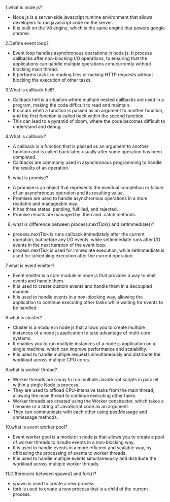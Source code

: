 1.what is node js?
- Node js is a server-side javascript runtime environment that allows developers to run javascript code on the server.
- It is built on the V8 engine, which is the same engine that powers google chrome.

2.Define event loop?
- Event loop handles asynchronous operations in node js. It process callbacks after non-blocking I/O operations, to ensuring that the applications can handle
multiple operations conucurrently without blocking main thread.
- It performs task like reading files or making HTTP requests without blocking the execution of other tasks.

3.What is callback hell?
- Callback hell is a situation where multiple nested callbacks are used in a program, making the code difficult to read and maintain.
- It occurs when a function is passed as an argument to another function, and the first function is called back within the second function.
- This can lead to a pyramid of doom, where the code becomes difficult to understand and debug.

4.What is callback?
- A callback is a function that is passed as an argument to another function and is called back later, usually after some operation has been completed.
- Callbacks are commonly used in asynchronous programming to handle the results of an operation.

5. what is promise?
- A promise is an object that represents the eventual completion or failure of an asynchronous operation and its resulting value.
- Promises are used to handle asynchronous operations in a more readable and manageable way.
- It has three states: pending, fulfilled, and rejected.
- Promise results are managed by .then and .catch methods.

6. what is difference between process.nextTick() and setImmediate()?
- process.nextTick is runs callback immediately after the current operation, but before any I/O events, while setImmediate runs after I/O events in the
next iteration of the event loop.
- process.nextTick is used for immediate execution, while setImmediate is used for scheduling execution after the current operation.

7.what is event emitter?
- Event emitter is a core module in node js that provides a way to emit events and handle them.
- It is used to create custom events and handle them in a decoupled manner.
- It is used to handle events in a non-blocking way, allowing the application to continue executing other tasks while waiting for events to be handled.

8.what is cluster?
- Cluster is a module in node js that allows you to create multiple instances of a node js application to take advantage of multi-core systems.
- It enables you to run multiple instances of a node js application on a single machine, which can improve performance and scalability.
- It is used to handle multiple requests simultaneously and distribute the workload across multiple CPU cores.

9.what is worker thread?
- Worker threads are a way to run multiple JavaScript scripts in parallel within a single Node.js process.
- They are used to offload CPU-intensive tasks from the main thread, allowing the main thread to continue executing other tasks.
- Worker threads are created using the Worker constructor, which takes a filename or a string of JavaScript code as an argument.
- They can communicate with each other using postMessage and onmessage methods.

10.what is event worker pool?
- Event worker pool is a module in node js that allows you to create a pool of worker threads to handle events in a non-blocking way.
- It is used to handle events in a more efficient and scalable way, by offloading the processing of events to worker threads.
- It is used to handle multiple events simultaneously and distribute the workload across multiple worker threads.

11.Differences between spawn() and fork()?
- spawn is used to create a new process
- fork is used to create a new process that is a child of the current process.